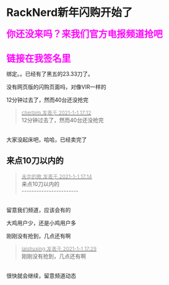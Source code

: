 # RackNerd新年闪购开始了


<strong><font color="Magenta"><font size="5">你还没来吗？来我们官方电报频道抢吧<br />
<br />
链接在我签名里</font></font></strong>

绑定。。已经有了黑五的23.33刀了。

没有网页版的闪购页面吗，对像VIR一样的<img src="static/image/smiley/yct/008.gif" smilieid="39" border="0" alt="" />

12分钟过去了，然而40台还没抢完

<div class="quote"><blockquote><font size="2"><a href="https://www.hostloc.com/forum.php?mod=redirect&amp;goto=findpost&amp;pid=9780134&amp;ptid=791761" target="_blank"><font color="#999999">cherbim 发表于 2021-1-1 17:12</font></a></font><br />
12分钟过去了，然而40台还没抢完</blockquote></div><br />
大家没起床吧，哈哈，已经卖完了

来点10刀以内的<br />
-----------------------

<div class="quote"><blockquote><font size="2"><a href="https://www.hostloc.com/forum.php?mod=redirect&amp;goto=findpost&amp;pid=9780141&amp;ptid=791761" target="_blank"><font color="#999999">未完的歌 发表于 2021-1-1 17:14</font></a></font><br />
来点10刀以内的<br />
-----------------------</blockquote></div><br />
留意我们频道，应该会有的

大鸡用户少，还是小鸡用户多

刚刚没有抢到，几点还有啊<br />


<div class="quote"><blockquote><font size="2"><a href="https://www.hostloc.com/forum.php?mod=redirect&amp;goto=findpost&amp;pid=9780193&amp;ptid=791761" target="_blank"><font color="#999999">laishuxing 发表于 2021-1-1 17:29</font></a></font><br />
刚刚没有抢到，几点还有啊</blockquote></div><br />
很快就会继续，留意频道动态
